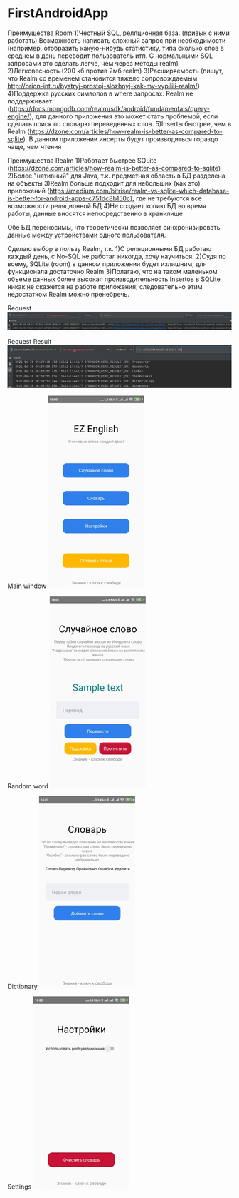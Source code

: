 # FirstAndroidApp

Преимущества Room
1)Честный SQL, реляционная база. (привык с ними работать) Возможность написать сложный запрос при необходимости (например, отобразить какую-нибудь статистику, типа сколько слов в среднем в день переводит пользователь итп. С нормальными SQL запросами это сделать легче, чем через методы realm)
2)Легковесность (200 кб против 2мб realm)
3)Расширяемость (пишут, что Realm со временем становится тяжело сопровождаемым http://orion-int.ru/bystryj-prostoj-slozhnyj-kak-my-vypilili-realm/)
4)Поддержка русских символов в where запросах. Realm не поддерживает (https://docs.mongodb.com/realm/sdk/android/fundamentals/query-engine/), для данного приложения это может стать проблемой, если сделать поиск по словарю переведенных слов.
5)Insertы быстрее, чем в Realm (https://dzone.com/articles/how-realm-is-better-as-compared-to-sqlite). В данном приложении инсерты будут производиться гораздо чаще, чем чтения

Преимущества Realm
1)Работает быстрее SQLite (https://dzone.com/articles/how-realm-is-better-as-compared-to-sqlite)
2)Более "нативный" для Java, т.к. предметная область в БД разделена на объекты
3)Realm больше подходит для небольших (как это) приложений (https://medium.com/bitrise/realm-vs-sqlite-which-database-is-better-for-android-apps-c751dc8b150c), где не требуются все возможности реляционной БД 
4)Не создает копию БД во время работы, данные вносятся непосредственно в хранилище

Обе БД переносимы, что теоретически позволяет синхронизировать данные между устройствами одного пользователя.

Сделаю выбор в пользу Realm, т.к.
1)С реляционными БД работаю каждый день, с No-SQL не работал никогда, хочу научиться.
2)Судя по всему, SQLite (room) в данном приложении будет излишним, для функционала достаточно Realm 
3)Полагаю, что на таком маленьком объеме данных более высокая производительность Insertов в SQLite никак не скажется на работе приложения, следовательно этим недостатком Realm можно пренебречь.


Request
![alt text](https://github.com/SoapMyxa/FirstAndroidApp/blob/master/app/sampledata/Screenshots/Request.JPG)

Request Result
![alt text](https://github.com/SoapMyxa/FirstAndroidApp/blob/master/app/sampledata/Screenshots/RequestResult.JPG)

Main window
![alt text](https://github.com/SoapMyxa/FirstAndroidApp/blob/master/app/sampledata/Screenshots/Main.jpg)

Random word
![alt text](https://github.com/SoapMyxa/FirstAndroidApp/blob/master/app/sampledata/Screenshots/RandowWord.jpg)

Dictionary
![alt text](https://github.com/SoapMyxa/FirstAndroidApp/blob/master/app/sampledata/Screenshots/Dictionary.jpg)

Settings
![alt text](https://github.com/SoapMyxa/FirstAndroidApp/blob/master/app/sampledata/Screenshots/Settings.jpg)
